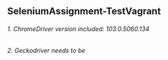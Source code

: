 ## SeleniumAssignment-TestVagrant
###### 1. ChromeDriver version included: 103.0.5060.134
###### 2. Geckodriver needs to be 
